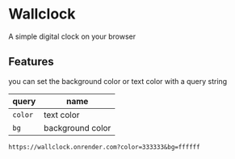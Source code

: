 # Wallclock

A simple digital clock on your browser



## Features
you can set the background color or text color with a query string

|query|name|
|-|-|
|`color`|text color|
|`bg`|background color|


```
https://wallclock.onrender.com?color=333333&bg=ffffff
```
